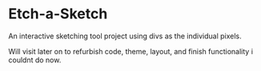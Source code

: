# Etch-a-Sketch

An interactive sketching tool project using divs as the individual pixels.

Will visit later on to refurbish code, theme, layout, and finish functionality
i couldnt do now.
